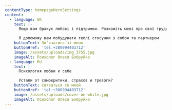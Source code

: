 ```yaml
---
contentType: homepageHeroSettings
content:
  - language: UK
    text: |-
      Якщо вам бракує любові і підтримки. Розкажіть мені про свої труднощі.

      Я допоможу вам побудувати теплі стосунки з собою та партнером.
    buttonText: Зв'язатися зі мною
    buttonHref: 'tel:+380994403712'
    image: /assets/uploads/img_3755.jpg
    imageAlt: Психолог Олеся Бобруйко
  - language: RU
    text: |-
      Психология любви к себе

      Устали от самокритики, страхов и тревоги?
    buttonText: Связаться со мной
    buttonHref: 'tel:+380994403712'
    image: /assets/uploads/cover-on-white.jpg
    imageAlt: Психолог Олеся Бобруйко
---
```

